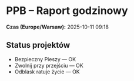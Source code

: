 # PPB – Raport godzinowy
**Czas (Europe/Warsaw):** 2025-10-11 09:18

## Status projektów
- Bezpieczny Pieszy — OK
- Zwolnij przy przejściu — OK
- Odblask ratuje życie — OK


